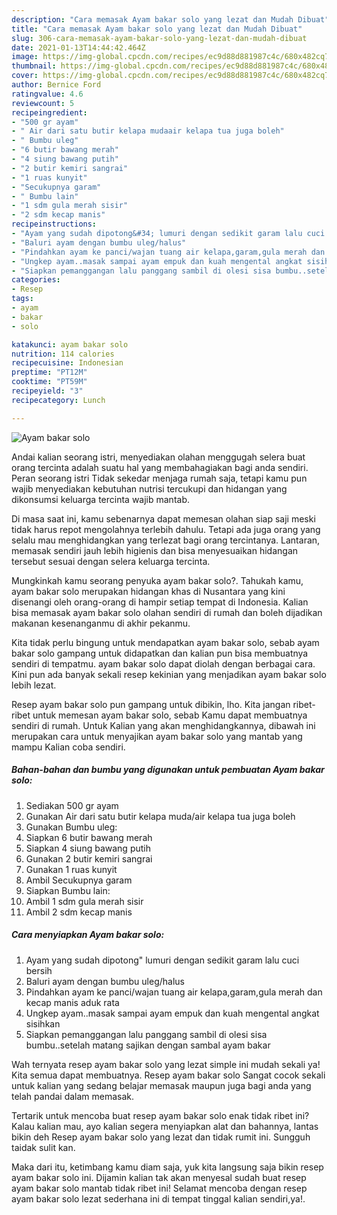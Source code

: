 ```yaml
---
description: "Cara memasak Ayam bakar solo yang lezat dan Mudah Dibuat"
title: "Cara memasak Ayam bakar solo yang lezat dan Mudah Dibuat"
slug: 306-cara-memasak-ayam-bakar-solo-yang-lezat-dan-mudah-dibuat
date: 2021-01-13T14:44:42.464Z
image: https://img-global.cpcdn.com/recipes/ec9d88d881987c4c/680x482cq70/ayam-bakar-solo-foto-resep-utama.jpg
thumbnail: https://img-global.cpcdn.com/recipes/ec9d88d881987c4c/680x482cq70/ayam-bakar-solo-foto-resep-utama.jpg
cover: https://img-global.cpcdn.com/recipes/ec9d88d881987c4c/680x482cq70/ayam-bakar-solo-foto-resep-utama.jpg
author: Bernice Ford
ratingvalue: 4.6
reviewcount: 5
recipeingredient:
- "500 gr ayam"
- " Air dari satu butir kelapa mudaair kelapa tua juga boleh"
- " Bumbu uleg"
- "6 butir bawang merah"
- "4 siung bawang putih"
- "2 butir kemiri sangrai"
- "1 ruas kunyit"
- "Secukupnya garam"
- " Bumbu lain"
- "1 sdm gula merah sisir"
- "2 sdm kecap manis"
recipeinstructions:
- "Ayam yang sudah dipotong&#34; lumuri dengan sedikit garam lalu cuci bersih"
- "Baluri ayam dengan bumbu uleg/halus"
- "Pindahkan ayam ke panci/wajan tuang air kelapa,garam,gula merah dan kecap manis aduk rata"
- "Ungkep ayam..masak sampai ayam empuk dan kuah mengental angkat sisihkan"
- "Siapkan pemanggangan lalu panggang sambil di olesi sisa bumbu..setelah matang sajikan dengan sambal ayam bakar"
categories:
- Resep
tags:
- ayam
- bakar
- solo

katakunci: ayam bakar solo 
nutrition: 114 calories
recipecuisine: Indonesian
preptime: "PT12M"
cooktime: "PT59M"
recipeyield: "3"
recipecategory: Lunch

---
```



![Ayam bakar solo](https://img-global.cpcdn.com/recipes/ec9d88d881987c4c/680x482cq70/ayam-bakar-solo-foto-resep-utama.jpg)

Andai kalian seorang istri, menyediakan olahan menggugah selera buat orang tercinta adalah suatu hal yang membahagiakan bagi anda sendiri. Peran seorang istri Tidak sekedar menjaga rumah saja, tetapi kamu pun wajib menyediakan kebutuhan nutrisi tercukupi dan hidangan yang dikonsumsi keluarga tercinta wajib mantab.

Di masa  saat ini, kamu sebenarnya dapat memesan olahan siap saji meski tidak harus repot mengolahnya terlebih dahulu. Tetapi ada juga orang yang selalu mau menghidangkan yang terlezat bagi orang tercintanya. Lantaran, memasak sendiri jauh lebih higienis dan bisa menyesuaikan hidangan tersebut sesuai dengan selera keluarga tercinta. 



Mungkinkah kamu seorang penyuka ayam bakar solo?. Tahukah kamu, ayam bakar solo merupakan hidangan khas di Nusantara yang kini disenangi oleh orang-orang di hampir setiap tempat di Indonesia. Kalian bisa memasak ayam bakar solo olahan sendiri di rumah dan boleh dijadikan makanan kesenanganmu di akhir pekanmu.

Kita tidak perlu bingung untuk mendapatkan ayam bakar solo, sebab ayam bakar solo gampang untuk didapatkan dan kalian pun bisa membuatnya sendiri di tempatmu. ayam bakar solo dapat diolah dengan berbagai cara. Kini pun ada banyak sekali resep kekinian yang menjadikan ayam bakar solo lebih lezat.

Resep ayam bakar solo pun gampang untuk dibikin, lho. Kita jangan ribet-ribet untuk memesan ayam bakar solo, sebab Kamu dapat membuatnya sendiri di rumah. Untuk Kalian yang akan menghidangkannya, dibawah ini merupakan cara untuk menyajikan ayam bakar solo yang mantab yang mampu Kalian coba sendiri.

<!--inarticleads1-->

##### Bahan-bahan dan bumbu yang digunakan untuk pembuatan Ayam bakar solo:

1. Sediakan 500 gr ayam
1. Gunakan  Air dari satu butir kelapa muda/air kelapa tua juga boleh
1. Gunakan  Bumbu uleg:
1. Siapkan 6 butir bawang merah
1. Siapkan 4 siung bawang putih
1. Gunakan 2 butir kemiri sangrai
1. Gunakan 1 ruas kunyit
1. Ambil Secukupnya garam
1. Siapkan  Bumbu lain:
1. Ambil 1 sdm gula merah sisir
1. Ambil 2 sdm kecap manis




<!--inarticleads2-->

##### Cara menyiapkan Ayam bakar solo:

1. Ayam yang sudah dipotong&#34; lumuri dengan sedikit garam lalu cuci bersih
1. Baluri ayam dengan bumbu uleg/halus
1. Pindahkan ayam ke panci/wajan tuang air kelapa,garam,gula merah dan kecap manis aduk rata
1. Ungkep ayam..masak sampai ayam empuk dan kuah mengental angkat sisihkan
1. Siapkan pemanggangan lalu panggang sambil di olesi sisa bumbu..setelah matang sajikan dengan sambal ayam bakar




Wah ternyata resep ayam bakar solo yang lezat simple ini mudah sekali ya! Kita semua dapat membuatnya. Resep ayam bakar solo Sangat cocok sekali untuk kalian yang sedang belajar memasak maupun juga bagi anda yang telah pandai dalam memasak.

Tertarik untuk mencoba buat resep ayam bakar solo enak tidak ribet ini? Kalau kalian mau, ayo kalian segera menyiapkan alat dan bahannya, lantas bikin deh Resep ayam bakar solo yang lezat dan tidak rumit ini. Sungguh taidak sulit kan. 

Maka dari itu, ketimbang kamu diam saja, yuk kita langsung saja bikin resep ayam bakar solo ini. Dijamin kalian tak akan menyesal sudah buat resep ayam bakar solo mantab tidak ribet ini! Selamat mencoba dengan resep ayam bakar solo lezat sederhana ini di tempat tinggal kalian sendiri,ya!.

